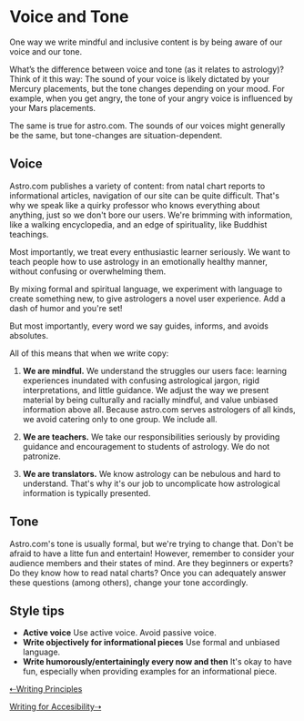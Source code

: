 
# Voice and Tone

One way we write mindful and inclusive content is by being aware of our voice and our tone.

What’s the difference between voice and tone (as it relates to astrology)? Think of it this way: The sound of your voice is likely dictated by your Mercury placements, but the tone changes depending on your mood. For example, when you get angry, the tone of your angry voice is influenced by your Mars placements.

The same is true for astro.com. The sounds of our voices might generally be the same, but tone-changes are situation-dependent.

## Voice

Astro.com publishes a variety of content: from natal chart reports to informational articles, navigation of our site can be quite difficult. That's why we speak like a quirky professor who knows everything about anything, just so we don't bore our users. We're brimming with information, like a walking encyclopedia, and an edge of spirituality, like Buddhist teachings.

Most importantly, we treat every enthusiastic learner seriously. We want to teach people how to use astrology in an emotionally healthy manner, without confusing or overwhelming them.  

By mixing formal and spiritual language, we experiment with language to create something new, to give astrologers a novel user experience. Add a dash of humor and you're set!  

But most importantly, every word we say guides, informs, and avoids absolutes.

All of this means that when we write copy:

1. **We are mindful.** We understand the struggles our users face: learning experiences inundated with confusing astrological jargon, rigid interpretations, and little guidance. We adjust the way we present material by being culturally and racially mindful, and value unbiased information above all. Because astro.com serves astrologers of all kinds, we avoid catering only to one group. We include all. 

2. **We are teachers.** We take our responsibilities seriously by providing guidance and encouragement to students of astrology. We do not patronize. 

3. **We are translators.** We know astrology can be nebulous and hard to understand. That's why it's our job to uncomplicate how astrological information is typically presented. 

## Tone

Astro.com's tone is usually formal, but we're trying to change that. Don't be afraid to have a litte fun and entertain! However, remember to consider your audience members and their states of mind. Are they beginners or experts? Do they know how to read natal charts? Once you can adequately answer these questions (among others), change your tone accordingly. 


## Style tips

* **Active voice** Use active voice. Avoid passive voice.
* **Write objectively for informational pieces** Use formal and unbiased language.
* **Write humorously/entertainingly every now and then** It's okay to have fun, especially when providing examples for an informational piece. 

[⇠Writing Principles](01-writing-principles.html.md)

[Writing for Accesibility⇢](03-writing-for-accessibility.html.md)
